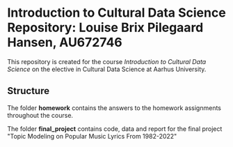 # Introduction to Cultural Data Science Repository: Louise Brix Pilegaard Hansen, AU672746

This repository is created for the course *Introduction to Cultural Data Science* on the elective in Cultural Data Science at Aarhus University.

## Structure

The folder **homework** contains the answers to the homework assignments throughout the course.

The folder **final_project** contains code, data and report for the final project "Topic Modeling on Popular Music Lyrics From 1982-2022"

